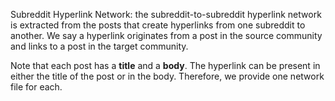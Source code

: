 Subreddit Hyperlink Network: the subreddit-to-subreddit hyperlink network is extracted from the posts that create hyperlinks from one subreddit to another. We say a hyperlink originates from a post in the source community and links to a post in the target community.

Note that each post has a **title** and a **body**. The hyperlink can be present in either the title of the post or in the body. Therefore, we provide one network file for each.
